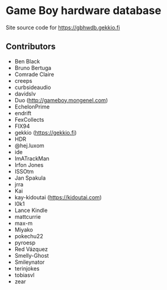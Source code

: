 <!--
SPDX-FileCopyrightText: 2017-2023 Joonas Javanainen <joonas.javanainen@gmail.com>

SPDX-License-Identifier: CC0-1.0
-->

# Game Boy hardware database

Site source code for https://gbhwdb.gekkio.fi

## Contributors

* Ben Black
* Bruno Bertuga
* Comrade Claire
* creeps
* curbsideaudio
* davidslv
* Duo (http://gameboy.mongenel.com)
* EchelonPrime
* endrift
* FexCollects
* FIX94
* gekkio (https://gekkio.fi)
* HDR
* @hej.luxom
* ide
* ImATrackMan
* Irfon Jones
* ISSOtm
* Jan Spakula
* jrra
* Kai
* kay-kidoutai (https://kidoutai.com)
* l0k1
* Lance Kindle
* mattcurrie
* max-m
* Miyako
* pokechu22
* pyroesp
* Red Vázquez
* Smelly-Ghost
* Smileynator
* terinjokes
* tobiasvl
* zear

